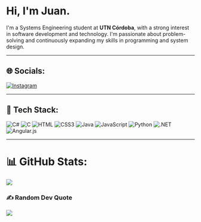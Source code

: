 # Hi, I'm Juan. 

I'm a Systems Engineering student at **UTN Córdoba**, with a strong interest in software development and technology. I'm passionate about problem-solving and continuously expanding my skills in programming and system design.

---

## 🌐 **Socials**:
[![Instagram](https://img.shields.io/badge/Instagram-E4405F?style=flat-square&logo=instagram&logoColor=white)](https://instagram.com/juanarayaa_)

---

## 🚀 **Tech Stack**:
![C#](https://img.shields.io/badge/C%23-239120?style=flat-square&logo=c-sharp&logoColor=white)
![C](https://img.shields.io/badge/C-00599C?style=flat-square&logo=c&logoColor=white)
![HTML](https://img.shields.io/badge/HTML5-E34F26?style=flat-square&logo=html5&logoColor=white)
![CSS3](https://img.shields.io/badge/CSS3-1572B6?style=flat-square&logo=css3&logoColor=white)
![Java](https://img.shields.io/badge/Java-ED8B00?style=flat-square&logo=openjdk&logoColor=white)
![JavaScript](https://img.shields.io/badge/JavaScript-323330?style=flat-square&logo=javascript&logoColor=F7DF1E)
![Python](https://img.shields.io/badge/Python-3776AB?style=flat-square&logo=python&logoColor=white)
![.NET](https://img.shields.io/badge/.NET-512BD4?style=flat-square&logo=.net&logoColor=white)
![Angular.js](https://img.shields.io/badge/Angular.js-E23237?style=flat-square&logo=angularjs&logoColor=white)

---

# 📊 GitHub Stats:
![](https://github-readme-stats.vercel.app/api/top-langs/?username=valentinawerle&theme=dark&hide_border=false&include_all_commits=true&count_private=true&layout=compact)

### ✍️ Random Dev Quote
![](https://quotes-github-readme.vercel.app/api?type=horizontal&theme=radical)
